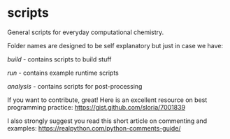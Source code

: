 # scripts
General scripts for everyday computational chemistry.

Folder names are designed to be self explanatory but just in case we have:

*build* - contains scripts to build stuff

*run* - contains example runtime scripts

*analysis* - contains scripts for post-processing 

If you want to contribute, great! Here is an excellent resource on best programming practice: https://gist.github.com/sloria/7001839

I also strongly suggest you read this short article on commenting and examples: https://realpython.com/python-comments-guide/
